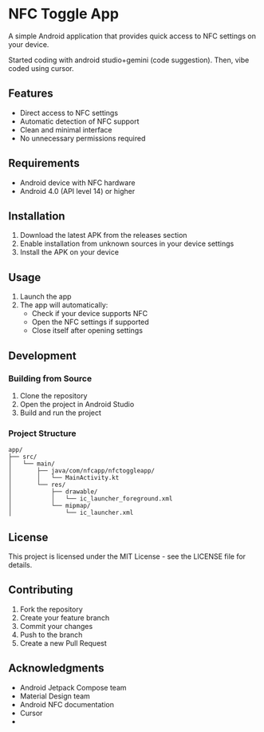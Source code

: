 # NFC Toggle App

A simple Android application that provides quick access to NFC settings on your device.

Started coding with android studio+gemini (code suggestion). Then, vibe coded using cursor.

## Features

- Direct access to NFC settings
- Automatic detection of NFC support
- Clean and minimal interface
- No unnecessary permissions required

## Requirements

- Android device with NFC hardware
- Android 4.0 (API level 14) or higher

## Installation

1. Download the latest APK from the releases section
2. Enable installation from unknown sources in your device settings
3. Install the APK on your device

## Usage

1. Launch the app
2. The app will automatically:
   - Check if your device supports NFC
   - Open the NFC settings if supported
   - Close itself after opening settings

## Development

### Building from Source

1. Clone the repository
2. Open the project in Android Studio
3. Build and run the project

### Project Structure

```
app/
├── src/
│   └── main/
│       ├── java/com/nfcapp/nfctoggleapp/
│       │   └── MainActivity.kt
│       └── res/
│           ├── drawable/
│           │   └── ic_launcher_foreground.xml
│           └── mipmap/
│               └── ic_launcher.xml
```

## License

This project is licensed under the MIT License - see the LICENSE file for details.

## Contributing

1. Fork the repository
2. Create your feature branch
3. Commit your changes
4. Push to the branch
5. Create a new Pull Request

## Acknowledgments

- Android Jetpack Compose team
- Material Design team
- Android NFC documentation
- Cursor
- 